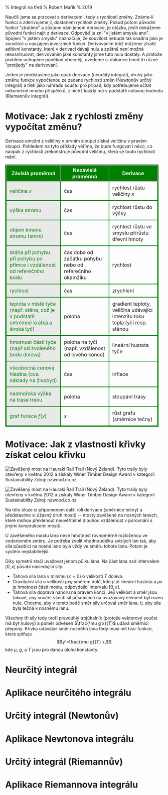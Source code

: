 % Integrál na třetí
% Robert Mařík
% 2019

Naučili jsme se pracovat s derivacemi, tedy s rychlostí změny.
Známe-li funkci a zderivujeme ji, dostanem rychlost změny. Pokud potom
původní funkci "ztratíme" a zůstane nám jenom derivace, je otázka,
jestli dokážeme původní funkci najít z derivace. Odpověď je zní "v
jistém smyslu ano". Spojení "v jistém smyslu" naznačuje, že souvilost
nebude tak snadná jako je souvilost u navzájem inverzních
funkcí. Derivováním totiž můžeme ztratit aditivní konstanty, které v
derivaci dávají nulu a zpětně není možné rekosntruovat, derivováním
jaké konstanty jsme tuto nulu dostaly. A protože problém uchopíme
poněkud obecněji, uvedeme si dokonce hned tři různé "protijedy" na
derivování.


Jeden je představíme jako opak derivace (neurčitý integrál), druhý
jako změnu funkce vypočtenou ze zadané rychlosti změn (Newtonův určitý
integrál) a třetí jako náhradu součtu pro případ, kdy potřebujeme
sčítat nekonečně mnoho příspěvků, z nichž každý má v podstatě nulovou
hodnotu (Riemannův integrál).



# Motivace:  Jak z rychlosti změny vypočítat změnu?


<style>
table, th, td {
   border: 2px solid green;
} 
table {width:97%;}
td {padding:10px}
tr td:first-child {color:green; background: #E9E9E9;}
table {
    border-collapse: collapse;
}
</style>

<style>
table, th, td {
   border: 2px solid green;
} 
table {width:97%;}
td {padding:10px}
tr td:first-child {color:green; background: #E9E9E9;}
table {
    border-collapse: collapse;
}

th {
    background-color: green;
    color: white;
    border-color: gray;
}

th {text-align: center;}
</style>

Derivace umožní z veličiny v prvním sloupci získat veličinu v
pravém sloupci. Pohledem na tyto příklady věříme, že bude fungovat i
něco, co naopak z rychlosti zrekonstruje původní veličinu, která se
touto rychlostí mění.


Závislá proměnná|Nezávislá proměnná|Derivace|
|------------------------|-----------------------|------------------------|
|veličina $x$|čas|rychlost růstu veličiny $x$|
|výška stromu|čas|rychlost růstu do výšky|
|objem kmene stromu (smrk)|čas|rychlost růstu ve smyslu přírůstu dřevní hmoty|
|dráha při pohybu při pohybu po přímce i vzdálenost od referečního bodu|čas doba od začátku pohybu nebo od referečního okamžiku|rychlost|
|rychlost|čas|zrychlení|
|teplota v místě tyče (např. stěna, což je v podstatě extrémně krátká a široká tyč)|poloha|gradient teploty, veličina udávající intenzitu toku tepla tyčí resp. stěnou|
|hmotnost části tyče (např od zvoleného bodu doleva)|poloha na tyči (např. vzdálenost od levého konce)|lineární hustota tyče|
|všeobecná cenová hladina (cca náklady na živobytí)|čas|inflace|
|nadmořská výška na trase treku|poloha|stoupání trasy|
|graf funkce $f(x)$|$x$|růst grafu (směrnice tečny)|



# Motivace: Jak z vlastnosti křivky získat celou křivku


<div class='obtekat'>

![Zavěšený most na Hauraki Rail Trail (Nový Zéland). Tyto traily byly otevřeny v květnu  2012 a získaly Winer Timber Design Award v kategorii Sustainability
 Zdroj: nzwood.co.nz](zaveseny_most.jpg)

![Zavěšený most na Hauraki Rail Trail (Nový Zéland). Tyto traily byly otevřeny v květnu  2012 a získaly Winer Timber Design Award v kategorii Sustainability
 Zdroj: nzwood.co.nz](zaveseny_most.jpg)

</div>

Na této úloze si připomenem další roli derivace (směrnice tečny) a
představíme si úžasný druh mostů -- mosty zavěšené na nosných lanech,
které mohou překlenout neuvěřitelně dlouhou vzdálenost v porovnání s
jinými konstrukcemi mostů.

U zavěšeného mostu lano nese hmotnost rovnoměrně rozloženou ve
vodorovném směru. Je potřeba zvolit vhodnoudélku svislých lan tak, aby
síla působící na nosné lano byla vždy ve směru tohoto lana. Potom
je systém nejstabilnější. 

Díky symetrii stačí uvažovat jenom půlku lana. Na část lana nad
intervalem $[0,x]$ působí následující síly.

* Tahová síla lana v minimu ($x=0$) o velikosti $T$ doleva.
* Gravitační síla o velikosti $\mu x g$ směrem dolů, kde $\mu$ je
  lineární hustota a $\mu x$ je hmotnost části mostu, odpovdající
  intervalu $[0,x]$.
* Tahová síla doprava nahoru na pravém konci. Její velikost a směr
  jsou takové, aby součet všech sil působících na uvažovaný element
  byl roven nule. Chceme, aby v tomto bodě směr síly určoval směr
  lana, tj. aby síla byla tečná k nosnému lanu.
  
Všechny tři síly tedy tvoří pravoúhlý trojúhelník (protože vektorový
součet má být nulový) a poměr odvěsen $\frac{\mu g x}{T}$ udává
směrnici přepony. Křivka udávájící směr nosného lana tedy musí mít
tvar funkce, která splňuje $$y'=\frac{\mu g}{T} x,$$ kde $\mu$, $g$, a
$T$ jsou pro danou úlohu konstanty.

# Neurčitý integrál

# Aplikace neurčitého integrálu

# Určitý integrál (Newtonův)

# Aplikace Newtonova integrálu

# Určitý integrál (Riemannův)

# Aplikace Riemannova integrálu
